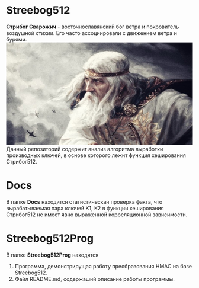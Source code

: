 # Streebog512
__Стрибог Сварожич__ - восточнославянский бог ветра и покровитель воздушной стихии. 
Его часто ассоциировали с движением ветра и бурями.
<img title="Streebog512" alt="Streebog512" src="Docs/img/Streebog.jpg">
Данный репозиторий содержит анализ алгоритма выработки производных ключей,
в основе которого лежит функция хеширования Стрибог512.

# Docs
В папке __Docs__ находится статистическая проверка факта, что вырабатываемая пара ключей K1, K2 в функции хеширования Стрибог512 не имеет явно выраженной корреляционной зависимости.

# Streebog512Prog
В папке __Streebog512Prog__ находятся 
   1) Программа, демонстрирущая работу преобразования HMAC на базе Streebog512. 
   2) Файл README.md, содержаший описание работы программы. 

